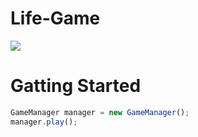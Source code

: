 # Life-Game
![](https://github.com/DPStudy/Life-Game/blob/feature/rule/Life_Game/docs/State%20Machine%20Diagram%20(2).png)  

# Gatting Started
```javascript
GameManager manager = new GameManager();
manager.play();
```




